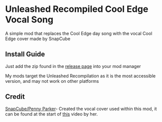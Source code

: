 # Unleashed Recompiled Cool Edge Vocal Song
A simple mod that replaces the Cool Edge day song with the vocal Cool Edge cover made by SnapCube

## Install Guide
Just add the zip found in the [release page](https://www.google.com) into your mod manager

My mods target the Unleashed Recompilation as it is the most accessible version, and may not work on other platforms

## Credit
[SnapCube/Penny Parker](https://www.youtube.com/@SnapCube)- Created the vocal cover used within this mod, it can be found at the start of [this](https://youtu.be/QM1heXqBacc?si=NRqUQUzSxm9DEQg5) video by her.
